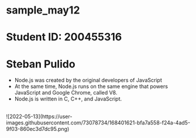 # sample_may12
# Student ID: 200455316
# Steban Pulido

- Node.js was created by the original developers of JavaScript
- At the same time, Node.js runs on the same engine that powers JavaScript and Google Chrome, called V8.
- Node.js is written in C, C++, and JavaScript.
<br/>
![2022-05-13](https://user-images.githubusercontent.com/73078734/168401621-bfa7a558-f24a-4ad5-9f03-860ec3d7dc95.png)
